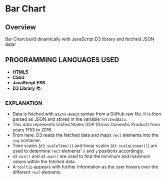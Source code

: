 # Bar Chart
## Overview
Bar Chart build dinamically with JavaScript D3 library and fetched JSON data!

## PROGRAMMING LANGUAGES USED
- **HTML5**
- **CSS3**
- **JavaScript ES6**
- **D3 Library** 📚:

### EXPLANATION
- Data is fetched with `async-await` syntax from a GitHub raw file. It is then parsed as JSON and stored in the variable `fetchedData`.
- This data represents United States GDP (Gross Domestic Product) from years 1753 to 2016.
- From here, D3 reads the fetched data and maps `rect` elements into the `svg` container.
- Time scales (`d3.scaleTime()`) and linear scales (`d3.scaleLinear()`) are used to determine `rect` elements' `x` and `y` positions accordingly.
- `d3.min()` and `d3.max()` are used to find the minimum and maximum values within the fetched data.
- A `tooltip` appears with further information as the user hovers over the different `rect` elements.
